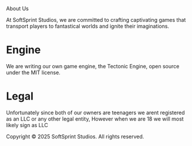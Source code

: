 About Us

At SoftSprint Studios, we are committed to crafting captivating games that transport players to fantastical worlds and ignite their imaginations.

# Engine

We are writing our own game engine, the Tectonic Engine, open source under the MIT license.

# Legal

Unfortunately since both of our owners are teenagers we arent registered as an LLC or any other legal entity, However when we are 18 we will most likely sign as LLC

Copyright © 2025 SoftSprint Studios. All rights reserved.
